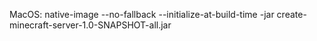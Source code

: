 MacOS: native-image --no-fallback --initialize-at-build-time -jar create-minecraft-server-1.0-SNAPSHOT-all.jar
